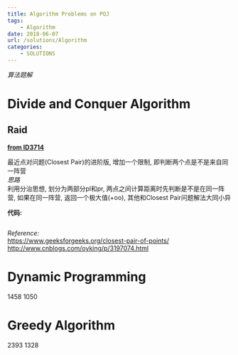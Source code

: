 ```yaml
---
title: Algorithm Problems on POJ
tags: 
    - Algorithm
date: 2018-06-07 
url: /solutions/Algorithm
categories:
    - SOLUTIONS
---
```

*算法题解*
<!-- more --> 
# Divide and Conquer Algorithm
## Raid
__[from ID3714](http://poj.org/problem?id=3714)__  

  
最近点对问题(Closest Pair)的进阶版, 增加一个限制, 即判断两个点是不是来自同一阵营   
*思路*  
利用分治思想, 划分为两部分pl和pr, 两点之间计算距离时先判断是不是在同一阵营, 如果在同一阵营, 返回一个极大值(+oo), 其他和Closest Pair问题解法大同小异

__代码:__     
```c++

```
_Reference:_    
<https://www.geeksforgeeks.org/closest-pair-of-points/>     
<http://www.cnblogs.com/oyking/p/3197074.html>

# Dynamic Programming
1458 
1050 
# Greedy Algorithm
2393 1328   
